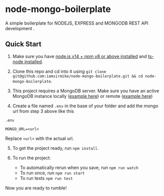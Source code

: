 # node-mongo-boilerplate

A simple boilerplate for NODEJS, EXPRESS and MONGODB REST API development .

## Quick Start

1. Make sure you have [node.js v14 + npm v8 or above installed](https://nodejs.org/en/download/) and [ts-node installed](https://typestrong.org/ts-node/docs/installation/).

2. Clone this repo and cd into it using `git clone git@github.com:iamsirmike/node-mongo-boilerplate.git && cd node-mongo-boilerplate`.

3. This project requires a MongoDB server. Make sure you have an active MongoDB instance locally ([example here](https://www.prisma.io/dataguide/mongodb/setting-up-a-local-mongodb-database)) or remote ([example here](https://www.mongodb.com/basics/mongodb-atlas-tutorial))

4. Create a file named `.env` in the base of your folder and add the mongo url from step 3 above like this

`.env`

```env
MONGO_URL=<url>
```

Replace `<url>` with the actual url.

5. To get the project ready, run `npm install`.

6. To run the project: 
    - To automatically rerun when you save, run `npm run watch`
    - To run once, run `npm run start`
    - To run tests `npm run test`

Now you are ready to rumble!
